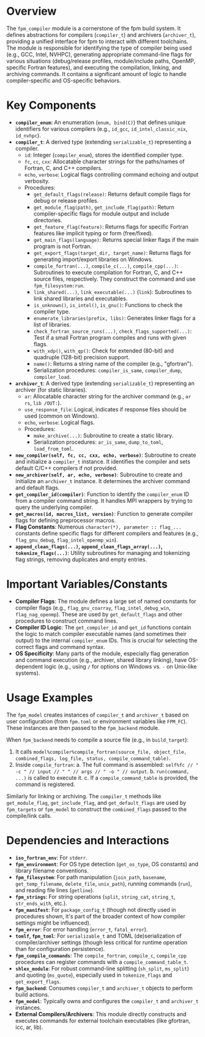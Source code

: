 # Overview
The `fpm_compiler` module is a cornerstone of the fpm build system. It defines abstractions for compilers (`compiler_t`) and archivers (`archiver_t`), providing a unified interface for fpm to interact with different toolchains. The module is responsible for identifying the type of compiler being used (e.g., GCC, Intel, NVHPC), generating appropriate command-line flags for various situations (debug/release profiles, module/include paths, OpenMP, specific Fortran features), and executing the compilation, linking, and archiving commands. It contains a significant amount of logic to handle compiler-specific and OS-specific behaviors.

# Key Components
- **`compiler_enum`**: An enumeration (`enum, bind(C)`) that defines unique identifiers for various compilers (e.g., `id_gcc`, `id_intel_classic_nix`, `id_nvhpc`).
- **`compiler_t`**: A derived type (extending `serializable_t`) representing a compiler.
  - `id`: Integer (`compiler_enum`), stores the identified compiler type.
  - `fc`, `cc`, `cxx`: Allocatable character strings for the paths/names of Fortran, C, and C++ compilers.
  - `echo`, `verbose`: Logical flags controlling command echoing and output verbosity.
  - Procedures:
    - `get_default_flags(release)`: Returns default compile flags for debug or release profiles.
    - `get_module_flag(path)`, `get_include_flag(path)`: Return compiler-specific flags for module output and include directories.
    - `get_feature_flag(feature)`: Returns flags for specific Fortran features like implicit typing or form (free/fixed).
    - `get_main_flags(language)`: Returns special linker flags if the main program is not Fortran.
    - `get_export_flags(target_dir, target_name)`: Returns flags for generating import/export libraries on Windows.
    - `compile_fortran(...)`, `compile_c(...)`, `compile_cpp(...)`: Subroutines to execute compilation for Fortran, C, and C++ source files, respectively. They construct the command and use `fpm_filesystem:run`.
    - `link_shared(...)`, `link_executable(...)` (`link`): Subroutines to link shared libraries and executables.
    - `is_unknown()`, `is_intel()`, `is_gnu()`: Functions to check the compiler type.
    - `enumerate_libraries(prefix, libs)`: Generates linker flags for a list of libraries.
    - `check_fortran_source_runs(...)`, `check_flags_supported(...)`: Test if a small Fortran program compiles and runs with given flags.
    - `with_xdp()`, `with_qp()`: Check for extended (80-bit) and quadruple (128-bit) precision support.
    - `name()`: Returns a string name of the compiler (e.g., "gfortran").
    - Serialization procedures: `compiler_is_same`, `compiler_dump`, `compiler_load`.
- **`archiver_t`**: A derived type (extending `serializable_t`) representing an archiver (for static libraries).
  - `ar`: Allocatable character string for the archiver command (e.g., `ar rs`, `lib /OUT:`).
  - `use_response_file`: Logical, indicates if response files should be used (common on Windows).
  - `echo`, `verbose`: Logical flags.
  - Procedures:
    - `make_archive(...)`: Subroutine to create a static library.
    - Serialization procedures: `ar_is_same`, `dump_to_toml`, `load_from_toml`.
- **`new_compiler(self, fc, cc, cxx, echo, verbose)`**: Subroutine to create and initialize a `compiler_t` instance. It identifies the compiler and sets default C/C++ compilers if not provided.
- **`new_archiver(self, ar, echo, verbose)`**: Subroutine to create and initialize an `archiver_t` instance. It determines the archiver command and default flags.
- **`get_compiler_id(compiler)`**: Function to identify the `compiler_enum` ID from a compiler command string. It handles MPI wrappers by trying to query the underlying compiler.
- **`get_macros(id, macros_list, version)`**: Function to generate compiler flags for defining preprocessor macros.
- **Flag Constants**: Numerous `character(*), parameter :: flag_...` constants define specific flags for different compilers and features (e.g., `flag_gnu_debug`, `flag_intel_openmp_win`).
- **`append_clean_flags(...)`, `append_clean_flags_array(...)`, `tokenize_flags(...)`**: Utility subroutines for managing and tokenizing flag strings, removing duplicates and empty entries.

# Important Variables/Constants
- **Compiler Flags**: The module defines a large set of named constants for compiler flags (e.g., `flag_gnu_coarray`, `flag_intel_debug_win`, `flag_nag_openmp`). These are used by `get_default_flags` and other procedures to construct command lines.
- **Compiler ID Logic**: The `get_compiler_id` and `get_id` functions contain the logic to match compiler executable names (and sometimes their output) to the internal `compiler_enum` IDs. This is crucial for selecting the correct flags and command syntax.
- **OS Specificity**: Many parts of the module, especially flag generation and command execution (e.g., archiver, shared library linking), have OS-dependent logic (e.g., using `/` for options on Windows vs. `-` on Unix-like systems).

# Usage Examples
The `fpm_model` creates instances of `compiler_t` and `archiver_t` based on user configuration (from `fpm.toml` or environment variables like `FPM_FC`). These instances are then passed to the `fpm_backend` module.

When `fpm_backend` needs to compile a source file (e.g., in `build_target`):
1. It calls `model%compiler%compile_fortran(source_file, object_file, combined_flags, log_file, status, compile_command_table)`.
2. Inside `compile_fortran`:
   a. The full command is assembled: `self%fc // " -c " // input // " " // args // " -o " // output`.
   b. `run(command, ...)` is called to execute it.
   c. If a `compile_command_table` is provided, the command is registered.

Similarly for linking or archiving. The `compiler_t` methods like `get_module_flag`, `get_include_flag`, and `get_default_flags` are used by `fpm_targets` or `fpm_model` to construct the `combined_flags` passed to the compile/link calls.

# Dependencies and Interactions
- **`iso_fortran_env`**: For `stderr`.
- **`fpm_environment`**: For OS type detection (`get_os_type`, OS constants) and library filename conventions.
- **`fpm_filesystem`**: For path manipulation (`join_path`, `basename`, `get_temp_filename`, `delete_file`, `unix_path`), running commands (`run`), and reading file lines (`getline`).
- **`fpm_strings`**: For string operations (`split`, `string_cat`, `string_t`, `str_ends_with`, etc.).
- **`fpm_manifest`**: For `package_config_t` (though not directly used in procedures shown, it's part of the broader context of how compiler settings might be influenced).
- **`fpm_error`**: For error handling (`error_t`, `fatal_error`).
- **`tomlf`, `fpm_toml`**: For `serializable_t` and TOML (de)serialization of compiler/archiver settings (though less critical for runtime operation than for configuration persistence).
- **`fpm_compile_commands`**: The `compile_fortran`, `compile_c`, `compile_cpp` procedures can register commands with a `compile_command_table_t`.
- **`shlex_module`**: For robust command-line splitting (`sh_split`, `ms_split`) and quoting (`ms_quote`), especially used in `tokenize_flags` and `get_export_flags`.
- **`fpm_backend`**: Consumes `compiler_t` and `archiver_t` objects to perform build actions.
- **`fpm_model`**: Typically owns and configures the `compiler_t` and `archiver_t` instances.
- **External Compilers/Archivers**: This module directly constructs and executes commands for external toolchain executables (like gfortran, icc, ar, lib).
